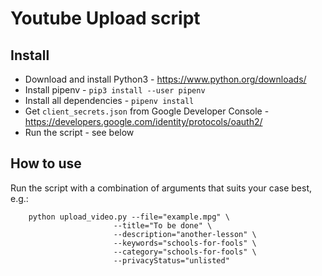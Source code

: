 # Youtube Upload script

## Install

- Download and install Python3 - https://www.python.org/downloads/
- Install pipenv - `pip3 install --user pipenv`
- Install all dependencies - `pipenv install`
- Get `client_secrets.json` from Google Developer Console - https://developers.google.com/identity/protocols/oauth2/
- Run the script - see below

## How to use

Run the script with a combination of arguments that suits your case best, e.g.:

```
    python upload_video.py --file="example.mpg" \
                       --title="To be done" \
                       --description="another-lesson" \
                       --keywords="schools-for-fools" \
                       --category="schools-for-fools" \
                       --privacyStatus="unlisted"
```
